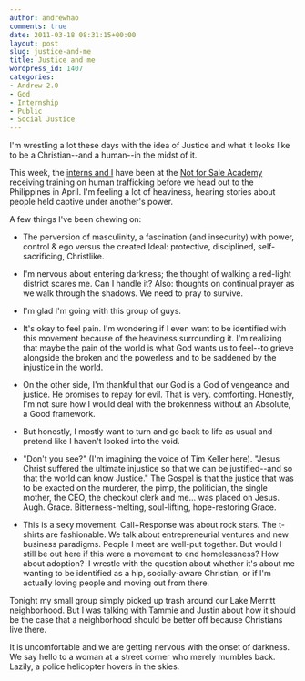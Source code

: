 ```yaml
---
author: andrewhao
comments: true
date: 2011-03-18 08:31:15+00:00
layout: post
slug: justice-and-me
title: Justice and me
wordpress_id: 1407
categories:
- Andrew 2.0
- God
- Internship
- Public
- Social Justice
---
```


I'm wrestling a lot these days with the idea of Justice and what it looks like to be a Christian--and a human--in the midst of it.

This week, the [interns and I](http://interns.regenerationweb.com) have been at the [Not for Sale Academy](http://www.notforsalecampaign.org/news/topic/investigator-academy/) receiving training on human trafficking before we head out to the Philippines in April. I'm feeling a lot of heaviness, hearing stories about people held captive under another's power.

A few things I've been chewing on:



	
  * The perversion of masculinity, a fascination (and insecurity) with power, control & ego versus the created Ideal: protective, disciplined, self-sacrificing, Christlike.

	
  * I'm nervous about entering darkness; the thought of walking a red-light district scares me. Can I handle it? Also: thoughts on continual prayer as we walk through the shadows. We need to pray to survive.

	
  * I'm glad I'm going with this group of guys.

	
  * It's okay to feel pain. I'm wondering if I even want to be identified with this movement because of the heaviness surrounding it. I'm realizing that maybe the pain of the world is what God wants us to feel--to grieve alongside the broken and the powerless and to be saddened by the injustice in the world.

	
  * On the other side, I'm thankful that our God is a God of vengeance and justice. He promises to repay for evil. That is very. comforting. Honestly, I'm not sure how I would deal with the brokenness without an Absolute, a Good framework.

	
  * But honestly, I mostly want to turn and go back to life as usual and pretend like I haven't looked into the void.

	
  * "Don't you see?" (I'm imagining the voice of Tim Keller here). "Jesus Christ suffered the ultimate injustice so that we can be justified--and so that the world can know Justice." The Gospel is that the justice that was to be exacted on the murderer, the pimp, the politician, the single mother, the CEO, the checkout clerk and me... was placed on Jesus. Augh. Grace. Bitterness-melting, soul-lifting, hope-restoring Grace.

	
  * This is a sexy movement. Call+Response was about rock stars. The t-shirts are fashionable. We talk about entrepreneurial ventures and new business paradigms. People I meet are well-put together. But would I still be out here if this were a movement to end homelessness? How about adoption?  I wrestle with the question about whether it's about me wanting to be identified as a hip, socially-aware Christian, or if I'm actually loving people and moving out from there.


Tonight my small group simply picked up trash around our Lake Merritt neighborhood. But I was talking with Tammie and Justin about how it should be the case that a neighborhood should be better off because Christians live there.

It is uncomfortable and we are getting nervous with the onset of darkness. We say hello to a woman at a street corner who merely mumbles back. Lazily, a police helicopter hovers in the skies.
